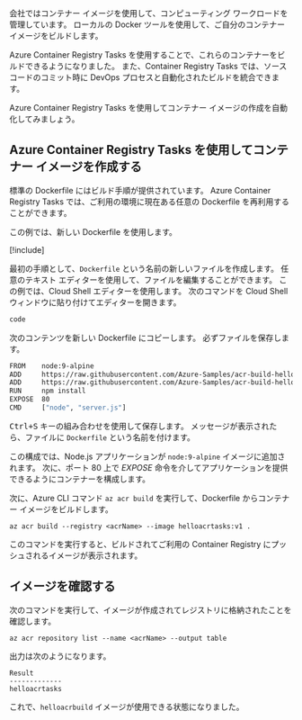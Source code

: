 会社ではコンテナー イメージを使用して、コンピューティング ワークロードを管理しています。 ローカルの Docker ツールを使用して、ご自分のコンテナー イメージをビルドします。

Azure Container Registry Tasks を使用することで、これらのコンテナーをビルドできるようになりました。 また、Container Registry Tasks では、ソース コードのコミット時に DevOps プロセスと自動化されたビルドを統合できます。

Azure Container Registry Tasks を使用してコンテナー イメージの作成を自動化してみましょう。

## <a name="create-a-container-image-with-azure-container-registry-tasks"></a>Azure Container Registry Tasks を使用してコンテナー イメージを作成する

標準の Dockerfile にはビルド手順が提供されています。 Azure Container Registry Tasks では、ご利用の環境に現在ある任意の Dockerfile を再利用することができます。

この例では、新しい Dockerfile を使用します。

<!-- Activate the sandbox -->
[!include[](../../../includes/azure-sandbox-activate.md)]

最初の手順として、`Dockerfile` という名前の新しいファイルを作成します。 任意のテキスト エディターを使用して、ファイルを編集することができます。 この例では、Cloud Shell エディターを使用します。 次のコマンドを Cloud Shell ウィンドウに貼り付けてエディターを開きます。

```bash
code
```

次のコンテンツを新しい Dockerfile にコピーします。 必ずファイルを保存します。

```bash
FROM    node:9-alpine
ADD     https://raw.githubusercontent.com/Azure-Samples/acr-build-helloworld-node/master/package.json /
ADD     https://raw.githubusercontent.com/Azure-Samples/acr-build-helloworld-node/master/server.js /
RUN     npm install
EXPOSE  80
CMD     ["node", "server.js"]
```

<kbd>Ctrl+S</kbd> キーの組み合わせを使用して保存します。 メッセージが表示されたら、ファイルに `Dockerfile` という名前を付けます。

この構成では、Node.js アプリケーションが `node:9-alpine` イメージに追加されます。 次に、ポート 80 上で *EXPOSE* 命令を介してアプリケーションを提供できるようにコンテナーを構成します。

次に、Azure CLI コマンド `az acr build` を実行して、Dockerfile からコンテナー イメージをビルドします。

```azurecli
az acr build --registry <acrName> --image helloacrtasks:v1 .
```

このコマンドを実行すると、ビルドされてご利用の Container Registry にプッシュされるイメージが表示されます。

## <a name="verify-the-image"></a>イメージを確認する

次のコマンドを実行して、イメージが作成されてレジストリに格納されたことを確認します。

```azurecli
az acr repository list --name <acrName> --output table
```

出力は次のようになります。

```console
Result
-------------
helloacrtasks
```

これで、`helloacrbuild` イメージが使用できる状態になりました。
